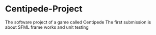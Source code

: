 # Centipede-Project
The software project of a game called Centipede
The first submission is about SFML frame works and unit testing 

